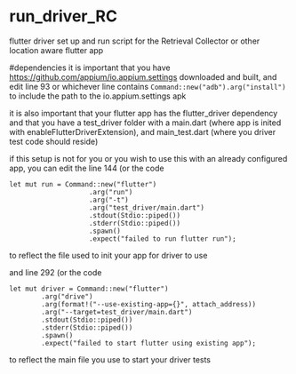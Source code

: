 # run_driver_RC
flutter driver set up and run script for the Retrieval Collector or other location aware flutter app

#dependencies
it is important that you have https://github.com/appium/io.appium.settings downloaded and built, and edit line 93
or whichever line contains  ```Command::new("adb").arg("install")``` to include the path to the io.appium.settings apk

it is also important that your flutter app has the flutter_driver dependency and that you have a test_driver folder with a main.dart (where app is inited with enableFlutterDriverExtension), and main_test.dart (where you driver test code should reside)

if this setup is not for you or you wish to use this with an already configured app, you can edit the line 144 (or the code 
``` 
let mut run = Command::new("flutter")
                    .arg("run")
                    .arg("-t")
                    .arg("test_driver/main.dart")
                    .stdout(Stdio::piped())
                    .stderr(Stdio::piped())
                    .spawn()
                    .expect("failed to run flutter run");
```
to reflect the file used to init your app for driver to use

and line 292 (or the code
```
let mut driver = Command::new("flutter")
        .arg("drive")
        .arg(format!("--use-existing-app={}", attach_address))
        .arg("--target=test_driver/main.dart")
        .stdout(Stdio::piped())
        .stderr(Stdio::piped())
        .spawn()
        .expect("failed to start flutter using existing app");
```
to reflect the main file you use to start your driver tests        
